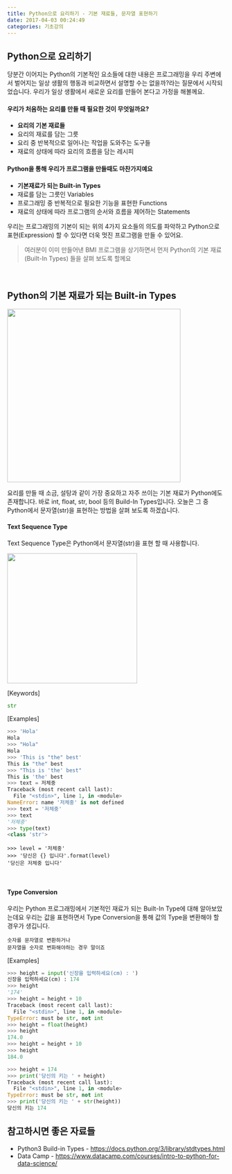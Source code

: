 ```yaml
---
title: Python으로 요리하기 - 기본 재료들, 문자열 표현하기
date: 2017-04-03 00:24:49
categories: 기초강의
---
```


## Python으로 요리하기

당분간 이어지는 Python의 기본적인 요소들에 대한 내용은 프로그래밍을 우리 주변에서 벌어지는 일상 생활의 행동과 비교하면서 설명할 수는 없을까?라는 질문에서 시작되었습니다. 우리가 일상 생활에서 새로운 요리를 만들어 본다고 가정을 해볼께요.

#### 우리가 처음하는 요리를 만들 때 필요한 것이 무엇일까요?

- **요리의 기본 재료들**
- 요리의 재료를 담는 그릇
- 요리 중 반복적으로 일어나는 작업을 도와주는 도구들
- 재료의 상태에 따라 요리의 흐름을 담는 레시피


#### Python을 통해 우리가 프로그램을 만들때도 마찬가지예요

- **기본재료가 되는 Built-in Types**
- 재료를 담는 그릇인 Variables
- 프로그래밍 중 반복적으로 필요한 기능을 표현한 Functions
- 재료의 상태에 따라 프로그램의 순서와 흐름을 제어하는 Statements

우리는 프로그래밍의 기본이 되는 위의 4가지 요소들의 의도를 파악하고 Python으로 표현(Expression) 할 수 있다면 더욱 멋진 프로그램을 만들 수 있어요.

> 여러분이 이미 만들어낸 BMI 프로그램을 상기하면서 먼저 Python의 기본 재료(Built-In Types) 들을 살펴 보도록 할께요

<br>

## Python의 기본 재료가 되는 Built-in Types

<img src='https://cdn.dribbble.com/users/79811/screenshots/2997416/artboard_1_copy_5caprese.png' width='400' />

요리를 만들 때 소금, 설탕과 같이 가장 중요하고 자주 쓰이는 기본 재료가 Python에도 존재합니다. 바로 int, float, str, bool 등의 Build-In Types입니다. 오늘은 그 중 Python에서 문자열(str)을 표현하는 방법을 살펴 보도록 하겠습니다.

#### Text Sequence Type

Text Sequence Type은 Python에서 문자열(str)을 표현 할 때 사용합니다.

<img src='https://cdn.dribbble.com/users/88761/screenshots/3208817/dribbble_user_registration.gif' width='300' />

[Keywords]
```python
str
```

[Examples]
```python
>>> 'Hola'
Hola
>>> "Hola"
Hola
>>> 'This is "the" best'
This is "the" best
>>> "This is 'the' best"
This is 'the' best
>>> text = 저체중
Traceback (most recent call last):
  File "<stdin>", line 1, in <module>
NameError: name '저체중' is not defined
>>> text = '저체중'
>>> text
'저체중'
>>> type(text)
<class 'str'>
```

```
>>> level = '저체중'
>>> '당신은 {} 입니다'.format(level)
'당신은 저체중 입니다'
```

<br>

#### Type Conversion

우리는 Python 프로그래밍에서 기본적인 재료가 되는 Built-In Type에 대해 알아보았는데요 우리는 값을 표현하면서 Type Conversion을 통해 값의 Type을 변환해야 할 경우가 생깁니다.

```
숫자를 문자열로 변환하거나
문자열을 숫자로 변화해야하는 경우 말이죠
```

[Examples]
```python
>>> height = input('신장을 입력하세요(cm) : ')
신장을 입력하세요(cm) : 174
>>> height
'174'
>>> height = height + 10
Traceback (most recent call last):
  File "<stdin>", line 1, in <module>
TypeError: must be str, not int
>>> height = float(height)
>>> height
174.0
>>> height = height + 10
>>> height
184.0
```

```python
>>> height = 174
>>> print('당신의 키는 ' + height)
Traceback (most recent call last):
  File "<stdin>", line 1, in <module>
TypeError: must be str, not int
>>> print('당신의 키는 ' + str(height))
당신의 키는 174
```

## 참고하시면 좋은 자료들

- Python3 Build-in Types - https://docs.python.org/3/library/stdtypes.html
- Data Camp - https://www.datacamp.com/courses/intro-to-python-for-data-science/